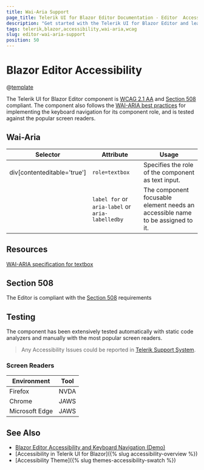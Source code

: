 ```yaml
---
title: Wai-Aria Support
page_title: Telerik UI for Blazor Editor Documentation - Editor  Accessibility
description: "Get started with the Telerik UI for Blazor Editor and learn about its accessibility support for WAI-ARIA, Section 508, and WCAG 2.1."
tags: telerik,blazor,accessibility,wai-aria,wcag
slug: editor-wai-aria-support
position: 50
---
```


# Blazor Editor Accessibility

@[template](/_contentTemplates/common/parameters-table-styles.md#table-layout)



The Telerik UI for Blazor Editor component is [WCAG 2.1 AA](https://www.w3.org/TR/WCAG21/) and [Section 508](http://www.section508.gov/) compliant. The component also follows the [WAI-ARIA best practices](https://www.w3.org/WAI/ARIA/apg/) for implementing the keyboard navigation for its component role, and is tested against the popular screen readers.

## Wai-Aria

| Selector | Attribute | Usage |
| -------- | --------- | ----- |
| div[contenteditable='true'] | `role=textbox` | Specifies the role of the component as text input. |
|  | `label for` or `aria-label` or `aria-labelledby` | The component focusable element needs an accessible name to be assigned to it. |

## Resources

[WAI-ARIA specification for textbox](https://www.w3.org/TR/wai-aria-1.2/#textbox)

## Section 508


The Editor is compliant with the [Section 508](http://www.section508.gov/) requirements

## Testing


The component has been extensively tested automatically with static code analyzers and manually with the most popular screen readers.

> Any Accessibility Issues could be reported in [Telerik Support System](https://www.telerik.com/account/support-center).

### Screen Readers

| Environment | Tool |
| ----------- | ---- |
| Firefox | NVDA |
| Chrome | JAWS |
| Microsoft Edge | JAWS |



## See Also

* [Blazor Editor Accessibility and Keyboard Navigation (Demo)](https://demos.telerik.com/blazor-ui/editor/keyboard-navigation)
* [Accessibility in Telerik UI for Blazor]({% slug accessibility-overview %})
* [Accessibility Theme]({% slug themes-accessibility-swatch %})
